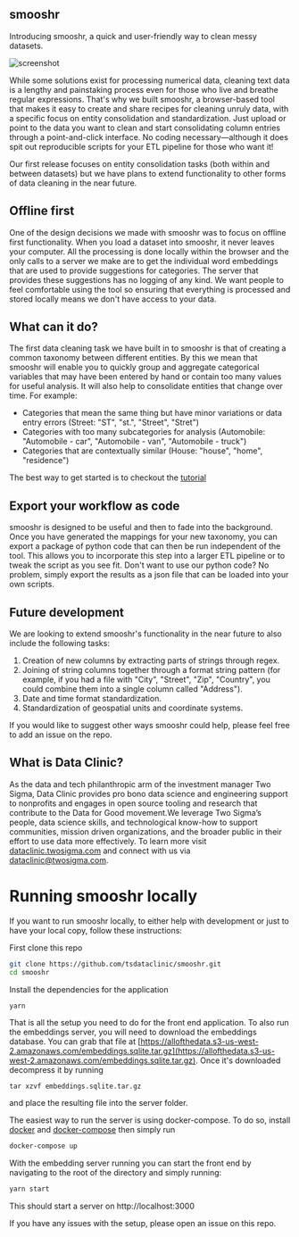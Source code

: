 ## smooshr

Introducing smooshr, a quick and user-friendly way to clean messy datasets.

![screenshot](https://camo.githubusercontent.com/d4d1b675cba2c86dfa61ff105a13c019839f68c1/68747470733a2f2f747364617461636c696e69632e6769746875622e696f2f736d6f6f7368722f7475746f7269616c5f73637265656e73686f74732f736d6f6f7368725f31322e706e67)

While some solutions exist for processing numerical data, cleaning text data is a lengthy and painstaking process even for those who live and breathe regular expressions. That's why we built smooshr, a browser-based tool that makes it easy to create and share recipes for cleaning unruly data, with a specific focus on entity consolidation and standardization. Just upload or point to the data you want to clean and start consolidating column entries through a point-and-click interface. No coding necessary—although it does spit out reproducible scripts for your ETL pipeline for those who want it!  

Our first release focuses on entity consolidation tasks (both within and between datasets) but we have plans to extend functionality to other forms of data cleaning in the near future.

## Offline first

One of the design decisions we made with smooshr was to focus on offline first functionality. When you load a dataset into smooshr, it never leaves your computer. All the processing is done locally within the browser and the only calls to a server we make are to get the individual word embeddings that are used to provide suggestions for categories. The server that provides these suggestions has no logging of any kind. We want people to feel comfortable using the tool so ensuring that everything is processed and stored locally means we don't have access to your data. 

## What can it do?

The first data cleaning task we have built in to smooshr is that of creating a common taxonomy between different entities. By this we mean that smooshr will enable you to quickly group and aggregate categorical variables that may have been entered by hand or contain too many values for useful analysis. It will also help to consolidate entities that change over time. For example: 

- Categories that mean the same thing but have minor variations or data entry errors (Street: "ST", "st.", "Street", "Stret")
- Categories with too many subcategories for analysis (Automobile: "Automobile - car", "Automobile - van", "Automobile - truck")
- Categories that are contextually similar (House: "house", "home", "residence")

The best way to get started is to checkout the [tutorial](https://github.com/tsdataclinic/smooshr/blob/master/tutorial.md)

## Export your workflow as code

smooshr is designed to be useful and then to fade into the background. Once you have generated the mappings for your new taxonomy, you can export a package of python code that can then be run independent of the tool. This allows you to incorporate this step into a larger ETL pipeline or to tweak the script as you see fit. Don't want to use our python code? No problem, simply export the results as a json file that can be loaded into your own scripts.

## Future development

We are looking to extend smooshr's functionality in the near future to also include the following tasks:

1. Creation of new columns by extracting parts of strings through regex.
2. Joining of string columns together through a format string pattern (for example, if you had a file with "City", "Street", "Zip", "Country", you could combine them into a single column called "Address").
3. Date and time format standardization.
4. Standardization of geospatial units and coordinate systems.

If you would like to suggest other ways smooshr could help, please feel free to add an issue on the repo.

## What is Data Clinic?

As the data and tech philanthropic arm of the investment manager Two Sigma, Data Clinic provides pro bono data science and engineering support to nonprofits and engages in open source tooling and research that contribute to the Data for Good movement.We leverage Two Sigma’s people, data science skills, and technological know-how to support communities, mission driven organizations, and the broader public in their effort to use data more effectively. To learn more visit [dataclinic.twosigma.com](dataclinic.twosigma.com) and connect with us via [dataclinic@twosigma.com](mailto:dataclinic@twosigma.com).

# Running smooshr locally

If you want to run smooshr locally, to either help with development or just to have your local copy, follow these instructions:

First clone this repo

```bash
git clone https://github.com/tsdataclinic/smooshr.git
cd smooshr
```

Install the dependencies for the application

```bash
yarn
```

That is all the setup you need to do for the front end application. To also run the embeddings server, you will need to download the embeddings database. You can grab that file at [https://allofthedata.s3-us-west-2.amazonaws.com/embeddings.sqlite.tar.gz](https://allofthedata.s3-us-west-2.amazonaws.com/embeddings.sqlite.tar.gz). Once it's downloaded decompress it by running

```
tar xzvf embeddings.sqlite.tar.gz
```

and place the resulting file into the server folder.

The easiest way to run the server is using docker-compose. To do so, install [docker]() and [docker-compose]() then simply run

```bash
docker-compose up
```

With the embedding server running you can start the front end by navigating to the root of the directory and simply running:

```bash
yarn start

```

This should start a server on http://localhost:3000

If you have any issues with the setup, please open an issue on this repo.
